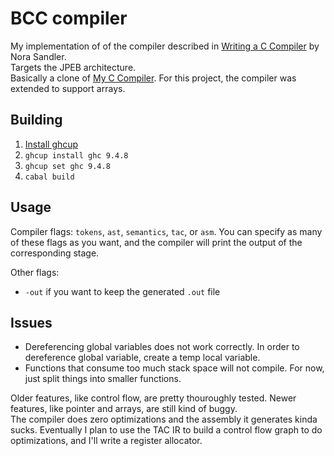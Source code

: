 # BCC compiler

My implementation of of the compiler described in [Writing a C Compiler](https://nostarch.com/writing-c-compiler) by Nora Sandler.  
Targets the JPEB architecture.  
Basically a clone of [My C Compiler](https://github.com/b-Rocks2718/c-compiler). For this project, the compiler was extended to support arrays.

## Building

1. [Install ghcup](https://www.haskell.org/ghcup/install/)
2. `ghcup install ghc 9.4.8`
3. `ghcup set ghc 9.4.8`
4. `cabal build`

## Usage

Compiler flags: `tokens`, `ast`, `semantics`, `tac`, or `asm`. 
You can specify as many of these flags as you want, and the compiler will print
the output of the corresponding stage. 


Other flags: 
- `-out` if you want to keep the generated `.out` file

## Issues 
 - Dereferencing global variables does not work correctly. In order to dereference global variable, create a temp local variable.  
 - Functions that consume too much stack space will not compile. For now, just split things into smaller functions.

Older features, like control flow, are pretty thouroughly tested. Newer features, like pointer and arrays, are still kind of buggy.  
The compiler does zero optimizations and the assembly it generates kinda sucks. Eventually I plan to use the TAC IR to build a 
control flow graph to do optimizations, and I'll write a register allocator.

